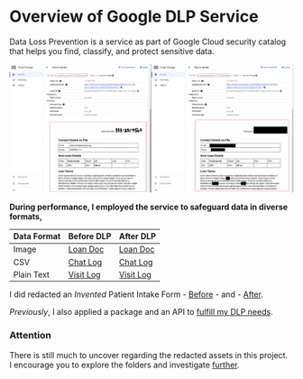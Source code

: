 # Overview of Google DLP Service
Data Loss Prevention is a service as part of Google Cloud security catalog that helps you find, classify, and protect sensitive data.

![I/O DLP Buckets](sdp-result.png)

**During performance, I employed the service to safeguard data in diverse formats,**

| Data Format      | Before DLP                                           |    After DLP                                                |
|-------------     |-------------------------------------------------     |----------------------------------------------------         |
|    Image         |   [Loan Doc](https://raw.githubusercontent.com/yaya2devops/gdlp/main/before/images/loan_doc(1).jpg)         | [Loan Doc](https://raw.githubusercontent.com/yaya2devops/gdlp/main/after/images/loan_doc(1).jpg)                   |
|    CSV   |  [Chat Log](before/csv/SampleChatLogData(1).csv)    |      [Chat Log](after/csv/SampleChatLogData(1).csv)   |
|    Plain Text           |       [Visit Log](before/logs/visit-log(1).txt)                                          |        [Visit Log](after/logs/visit-log(1).txt)        

I did redacted an *Invented* Patient Intake Form - [Before](https://raw.githubusercontent.com/yaya2devops/gdlp/main/case/before/images/patient-intake-form.PNG) - and - [After](https://raw.githubusercontent.com/yaya2devops/gdlp/main/case/after/images/patient-intake-form.PNG).

*Previously*, I also applied a package and an API to [fulfill my DLP needs](https://github.com/yaya2devops/dlp-api).

### Attention

There is still much to uncover regarding the redacted assets in this project. <br>
I encourage you to explore the folders and investigate [further](case/README.md).
